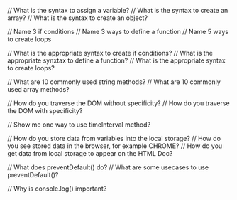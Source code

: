 // What is the syntax to assign a variable?
// What is the syntax to create an array?
// What is the syntax to create an object?

// Name 3 if conditions
// Name 3 ways to define a function
// Name 5 ways to create loops

// What is the appropriate syntax to create if conditions?
// What is the appropriate synxtax to define a function?
// What is the appropriate syntax to create loops?

// What are 10 commonly used string methods?
// What are 10 commonly used array methods?

// How do you traverse the DOM without specificity?
// How do you traverse the DOM with specificity?

// Show me one way to use timeInterval method?

// How do you store data from variables into the local storage?
// How do you see stored data in the browser, for example CHROME?
// How do you get data from local storage to appear on the HTML Doc?

// What does preventDefault() do?
// What are some usecases to use preventDefault()?

// Why is console.log() important?
